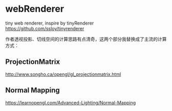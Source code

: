 # webRenderer
tiny web renderer, inspire by tinyRenderer https://github.com/ssloy/tinyrenderer

作者透视投影、切线空间的计算思路有点清奇，这两个部分我替换成了主流的计算方式：

## ProjectionMatrix

http://www.songho.ca/opengl/gl_projectionmatrix.html

## Normal Mapping

https://learnopengl.com/Advanced-Lighting/Normal-Mapping